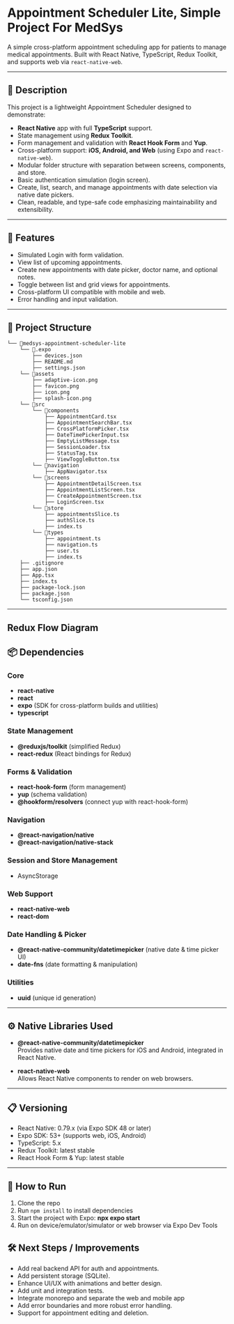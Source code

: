 # Appointment Scheduler Lite, Simple Project For MedSys

A simple cross-platform appointment scheduling app for patients to manage medical appointments. Built with React Native, TypeScript, Redux Toolkit, and supports web via `react-native-web`.

---

## 📝 Description

This project is a lightweight Appointment Scheduler designed to demonstrate:

- **React Native** app with full **TypeScript** support.
- State management using **Redux Toolkit**.
- Form management and validation with **React Hook Form** and **Yup**.
- Cross-platform support: **iOS, Android, and Web** (using Expo and `react-native-web`).
- Modular folder structure with separation between screens, components, and store.
- Basic authentication simulation (login screen).
- Create, list, search, and manage appointments with date selection via native date pickers.
- Clean, readable, and type-safe code emphasizing maintainability and extensibility.

---

## 🚀 Features

- Simulated Login with form validation.
- View list of upcoming appointments.
- Create new appointments with date picker, doctor name, and optional notes.
- Toggle between list and grid views for appointments.
- Cross-platform UI compatible with mobile and web.
- Error handling and input validation.

---

## 📂 Project Structure

```
└── 📁medsys-appointment-scheduler-lite
    └── 📁.expo
        ├── devices.json
        ├── README.md
        ├── settings.json
    └── 📁assets
        ├── adaptive-icon.png
        ├── favicon.png
        ├── icon.png
        ├── splash-icon.png
    └── 📁src
        └── 📁components
            ├── AppointmentCard.tsx
            ├── AppointmentSearchBar.tsx
            ├── CrossPlatformPicker.tsx
            ├── DateTimePickerInput.tsx
            ├── EmptyListMessage.tsx
            ├── SessionLoader.tsx
            ├── StatusTag.tsx
            ├── ViewToggleButton.tsx
        └── 📁navigation
            ├── AppNavigator.tsx
        └── 📁screens
            ├── AppointmentDetailScreen.tsx
            ├── AppointmentListScreen.tsx
            ├── CreateAppointmentScreen.tsx
            ├── LoginScreen.tsx
        └── 📁store
            ├── appointmentsSlice.ts
            ├── authSlice.ts
            ├── index.ts
        └── 📁types
            ├── appointment.ts
            ├── navigation.ts
            ├── user.ts
            ├── index.ts
    ├── .gitignore
    ├── app.json
    ├── App.tsx
    ├── index.ts
    ├── package-lock.json
    ├── package.json
    └── tsconfig.json
```

---

## Redux Flow Diagram

## 📦 Dependencies

### Core

- **react-native**
- **react**
- **expo** (SDK for cross-platform builds and utilities)
- **typescript**

### State Management

- **@reduxjs/toolkit** (simplified Redux)
- **react-redux** (React bindings for Redux)

### Forms & Validation

- **react-hook-form** (form management)
- **yup** (schema validation)
- **@hookform/resolvers** (connect yup with react-hook-form)

### Navigation

- **@react-navigation/native**
- **@react-navigation/native-stack**

### Session and Store Management

- AsyncStorage

### Web Support

- **react-native-web**
- **react-dom**

### Date Handling & Picker

- **@react-native-community/datetimepicker** (native date & time picker UI)
- **date-fns** (date formatting & manipulation)

### Utilities

- **uuid** (unique id generation)

---

## ⚙️ Native Libraries Used

- **@react-native-community/datetimepicker**  
  Provides native date and time pickers for iOS and Android, integrated in React Native.

- **react-native-web**  
  Allows React Native components to render on web browsers.

---

## 📋 Versioning

- React Native: 0.79.x (via Expo SDK 48 or later)
- Expo SDK: 53+ (supports web, iOS, Android)
- TypeScript: 5.x
- Redux Toolkit: latest stable
- React Hook Form & Yup: latest stable

---

## 📖 How to Run

1. Clone the repo
2. Run `npm install` to install dependencies
3. Start the project with Expo: **npx expo start**
4. Run on device/emulator/simulator or web browser via Expo Dev Tools

## 🛠️ Next Steps / Improvements

- Add real backend API for auth and appointments.
- Add persistent storage (SQLite).
- Enhance UI/UX with animations and better design.
- Add unit and integration tests.
- Integrate monorepo and separate the web and mobile app
- Add error boundaries and more robust error handling.
- Support for appointment editing and deletion.
